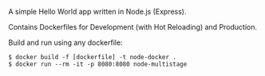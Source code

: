 A simple Hello World app written in Node.js (Express).

Contains Dockerfiles for Development (with Hot Reloading) and Production.

Build and run using any dockerfile:

```
$ docker build -f [dockerfile] -t node-docker .
$ docker run --rm -it -p 8080:8080 node-multistage
```
